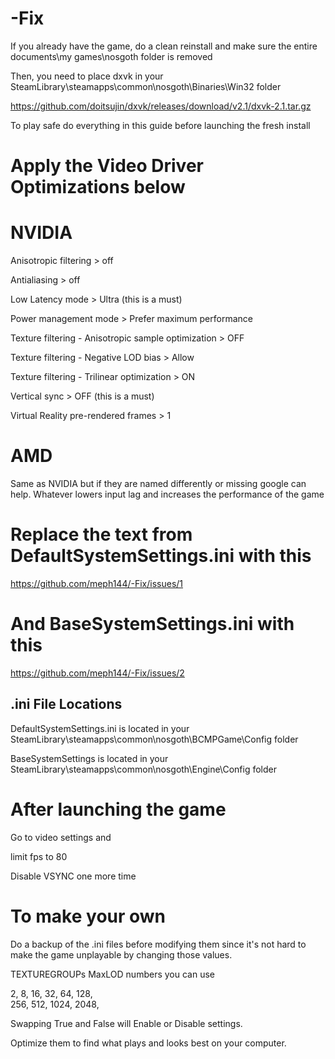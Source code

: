 # -Fix
If you already have the game, do a clean reinstall and make sure the entire documents\my games\nosgoth folder is removed

Then, you need to place dxvk in your SteamLibrary\steamapps\common\nosgoth\Binaries\Win32 folder  

https://github.com/doitsujin/dxvk/releases/download/v2.1/dxvk-2.1.tar.gz

To play safe do everything in this guide before launching the fresh install

# Apply the Video Driver Optimizations below 
# NVIDIA


Anisotropic filtering > off

Antialiasing > off

Low Latency mode > Ultra (this is a must)

Power management mode > Prefer maximum performance

Texture filtering - Anisotropic sample optimization > OFF

Texture filtering - Negative LOD bias > Allow

Texture filtering - Trilinear optimization > ON

Vertical sync > OFF (this is a must)

Virtual Reality pre-rendered frames > 1


# AMD

Same as NVIDIA but if they are named differently or missing google can help. 
Whatever lowers input lag and increases the performance of the game

# Replace the text from  DefaultSystemSettings.ini with this 
https://github.com/meph144/-Fix/issues/1
# And BaseSystemSettings.ini with this 
https://github.com/meph144/-Fix/issues/2

## .ini File Locations

DefaultSystemSettings.ini is located in your SteamLibrary\steamapps\common\nosgoth\BCMPGame\Config folder

BaseSystemSettings is located in your SteamLibrary\steamapps\common\nosgoth\Engine\Config folder

# After launching the game
Go  to video settings and 

limit fps to 80

Disable VSYNC one more time

# To make your own
Do a backup of the .ini files before modifying them since it's not hard to make the game unplayable by changing those values.

TEXTUREGROUPs MaxLOD numbers you can use

2, 
8, 
16, 
32, 
64, 
128,  
256, 
512, 
1024, 
2048, 

Swapping True and False will Enable or Disable settings.

Optimize them to find what plays and looks best on your computer.

